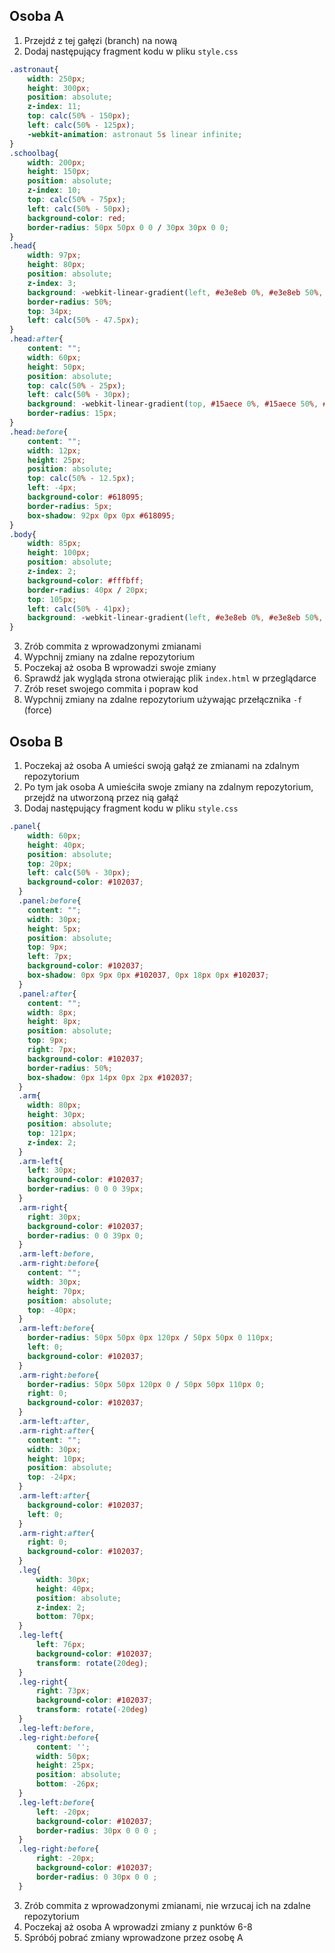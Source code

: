 ## Osoba A

1. Przejdź z tej gałęzi (branch) na nową
2. Dodaj następujący fragment kodu w pliku `style.css`
```css
.astronaut{
    width: 250px;
    height: 300px;
    position: absolute;
    z-index: 11;
    top: calc(50% - 150px);
    left: calc(50% - 125px);
    -webkit-animation: astronaut 5s linear infinite;
}
.schoolbag{
    width: 200px;
    height: 150px;
    position: absolute;
    z-index: 10;
    top: calc(50% - 75px);
    left: calc(50% - 50px);
    background-color: red;
    border-radius: 50px 50px 0 0 / 30px 30px 0 0;
}
.head{
    width: 97px;
    height: 80px;
    position: absolute;
    z-index: 3;
    background: -webkit-linear-gradient(left, #e3e8eb 0%, #e3e8eb 50%, #fbfdfa 50%, #fbfdfa 100%);
    border-radius: 50%;
    top: 34px;
    left: calc(50% - 47.5px);
}
.head:after{
    content: "";
    width: 60px;
    height: 50px;
    position: absolute;
    top: calc(50% - 25px);
    left: calc(50% - 30px);
    background: -webkit-linear-gradient(top, #15aece 0%, #15aece 50%, #0391bf 50%, #0391bf 100%);
    border-radius: 15px;
}
.head:before{
    content: "";
    width: 12px;
    height: 25px;
    position: absolute;
    top: calc(50% - 12.5px);
    left: -4px;
    background-color: #618095;
    border-radius: 5px;
    box-shadow: 92px 0px 0px #618095;
}
.body{
    width: 85px;
    height: 100px;
    position: absolute;
    z-index: 2;
    background-color: #fffbff;
    border-radius: 40px / 20px;
    top: 105px;
    left: calc(50% - 41px);
    background: -webkit-linear-gradient(left, #e3e8eb 0%, #e3e8eb 50%, #fbfdfa 50%, #fbfdfa 100%);
}
```
3. Zrób commita z wprowadzonymi zmianami
4. Wypchnij zmiany na zdalne repozytorium
5. Poczekaj aż osoba B wprowadzi swoje zmiany
6. Sprawdź jak wygląda strona otwierając plik `index.html` w przeglądarce
7. Zrób reset swojego commita i popraw kod
8. Wypchnij zmiany na zdalne repozytorium używając przełącznika `-f` (force)

## Osoba B

1. Poczekaj aż osoba A umieści swoją gałąź ze zmianami na zdalnym repozytorium
2. Po tym jak osoba A umieściła swoje zmiany na zdalnym repozytorium, przejdź na utworzoną przez nią gałąź
3. Dodaj następujący fragment kodu w pliku `style.css`
```css
.panel{
    width: 60px;
    height: 40px;
    position: absolute;
    top: 20px;
    left: calc(50% - 30px);
    background-color: #102037;
  }
  .panel:before{
    content: "";
    width: 30px;
    height: 5px;
    position: absolute;
    top: 9px;
    left: 7px;
    background-color: #102037;
    box-shadow: 0px 9px 0px #102037, 0px 18px 0px #102037;
  }
  .panel:after{
    content: "";
    width: 8px;
    height: 8px;
    position: absolute;
    top: 9px;
    right: 7px;
    background-color: #102037;
    border-radius: 50%;
    box-shadow: 0px 14px 0px 2px #102037;
  }
  .arm{
    width: 80px;
    height: 30px;
    position: absolute;
    top: 121px;
    z-index: 2;
  }
  .arm-left{
    left: 30px;
    background-color: #102037;
    border-radius: 0 0 0 39px;
  }
  .arm-right{
    right: 30px;
    background-color: #102037;
    border-radius: 0 0 39px 0;
  }
  .arm-left:before,
  .arm-right:before{
    content: "";
    width: 30px;
    height: 70px;
    position: absolute;
    top: -40px;
  }
  .arm-left:before{
    border-radius: 50px 50px 0px 120px / 50px 50px 0 110px;
    left: 0;
    background-color: #102037;
  }
  .arm-right:before{
    border-radius: 50px 50px 120px 0 / 50px 50px 110px 0;
    right: 0;
    background-color: #102037;
  }
  .arm-left:after,
  .arm-right:after{
    content: "";
    width: 30px;
    height: 10px;
    position: absolute;
    top: -24px;
  }
  .arm-left:after{
    background-color: #102037;
    left: 0;
  }
  .arm-right:after{
    right: 0;
    background-color: #102037;
  }
  .leg{
      width: 30px;
      height: 40px;
      position: absolute;
      z-index: 2;
      bottom: 70px;
  }
  .leg-left{
      left: 76px;
      background-color: #102037;
      transform: rotate(20deg);
  }
  .leg-right{
      right: 73px;
      background-color: #102037;
      transform: rotate(-20deg)
  }
  .leg-left:before,
  .leg-right:before{
      content: '';
      width: 50px;
      height: 25px;
      position: absolute;
      bottom: -26px;
  }
  .leg-left:before{
      left: -20px;
      background-color: #102037;
      border-radius: 30px 0 0 0 ;
  }
  .leg-right:before{
      right: -20px;
      background-color: #102037;
      border-radius: 0 30px 0 0 ;
  }
```
3. Zrób commita z wprowadzonymi zmianami, nie wrzucaj ich na zdalne repozytorium
4. Poczekaj aż osoba A wprowadzi zmiany z punktów 6-8
5. Spróbój pobrać zmiany wprowadzone przez osobę A
